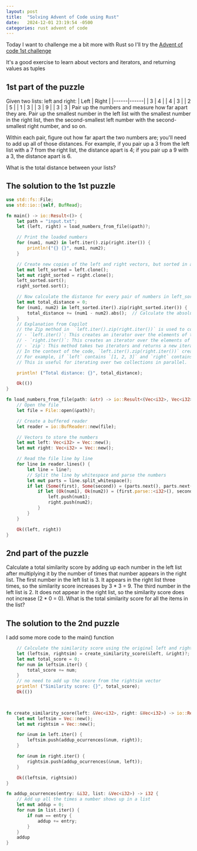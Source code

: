 ```yaml
---
layout: post
title:  "Solving Advent of Code using Rust"
date:   2024-12-01 23:19:54 -0500
categories: rust advent of code
---
```

Today I want to challenge me a bit more with Rust so I'll try the [Advent of code 1st challenge](https://adventofcode.com/2024/day/1)

It's a good exercise to learn about vectors and iterators, and returning values as tuples

## 1st part of the puzzle

Given two lists: left and right:
| Left | Right |
|------|------|
|  3   |  4   |
|  4   |  3   |
|  2   |  5   |
|  1   |  3   |
|  3   |  9   |
|  3   |  3   |
Pair up the numbers and measure how far apart they are. Pair up the smallest number in the left list with the smallest number in the right list, then the second-smallest left number with the second-smallest right number, and so on.

Within each pair, figure out how far apart the two numbers are; you'll need to add up all of those distances. For example, if you pair up a 3 from the left list with a 7 from the right list, the distance apart is 4; if you pair up a 9 with a 3, the distance apart is 6.

What is the total distance between your lists?

## The solution to the 1st puzzle

``` rust
use std::fs::File;
use std::io::{self, BufRead};

fn main() -> io::Result<()> {
    let path = "input.txt";
    let (left, right) = load_numbers_from_file(&path)?;

    // Print the loaded numbers
    for (num1, num2) in left.iter().zip(right.iter()) {
        println!("{} {}", num1, num2);
    }

    // Create new copies of the left and right vectors, but sorted in ascending order
    let mut left_sorted = left.clone();
    let mut right_sorted = right.clone();
    left_sorted.sort();
    right_sorted.sort();

    // Now calculate the distance for every pair of numbers in left_sorted and right_sorted, incrementing the total_distance count on every iteration
    let mut total_distance = 0;
    for (num1, num2) in left_sorted.iter().zip(right_sorted.iter()) {
        total_distance += (num1 - num2).abs();  // Calculate the absolute difference between the two numbers and add it to the total_distance
    }
    // Explanation from Copilot
    // the Zip method in  `left.iter().zip(right.iter())` is used to combine two iterators into a single iterator of pairs. 
    // - `left.iter()`: This creates an iterator over the elements of the `left` vector.
    // - `right.iter()`: This creates an iterator over the elements of the `right` vector.
    // - `zip`: This method takes two iterators and returns a new iterator that yields pairs of elements, with one element from each of the original iterators.
    // In the context of the code, `left.iter().zip(right.iter())` creates an iterator that yields pairs of elements from the `left` and `right` vectors.
    // For example, if `left` contains `[1, 2, 3]` and `right` contains `[4, 5, 6]`, the resulting iterator will yield `(1, 4)`, `(2, 5)`, and `(3, 6)`.
    // This is useful for iterating over two collections in parallel.

    println! ("Total distance: {}", total_distance);

    Ok(())
}

fn load_numbers_from_file(path: &str) -> io::Result<(Vec<i32>, Vec<i32>)> {
    // Open the file
    let file = File::open(&path)?;

    // Create a buffered reader
    let reader = io::BufReader::new(file);

    // Vectors to store the numbers
    let mut left: Vec<i32> = Vec::new();
    let mut right: Vec<i32> = Vec::new();

    // Read the file line by line
    for line in reader.lines() {
        let line = line?;
        // Split the line by whitespace and parse the numbers
        let mut parts = line.split_whitespace();
        if let (Some(first), Some(second)) = (parts.next(), parts.next()) {
            if let (Ok(num1), Ok(num2)) = (first.parse::<i32>(), second.parse::<i32>()) {
                left.push(num1);
                right.push(num2);
            }
        }
    }

    Ok((left, right))
}
```

## 2nd part of the puzzle

Calculate a total similarity score by adding up each number in the left list after multiplying it by the number of times that number appears in the right list.
The first number in the left list is 3. It appears in the right list three times, so the similarity score increases by 3 * 3 = 9. The third number in the left list is 2. It does not appear in the right list, so the similarity score does not increase (2 * 0 = 0).
What is the total similarity score for all the items in the list?

## The solution to the 2nd puzzle

I add some more code to the main() function

``` rust
    // Calculate the similarity score using the original left and right vectors
    let (leftsim, rightsim) = create_similarity_score(&left, &right)?;
    let mut total_score = 0;
    for num in leftsim.iter() {
        total_score += num;
    }
    // no need to add up the score from the rightsim vector
    println! ("Similarity score: {}", total_score);
    Ok(())


    
fn create_similarity_score(left: &Vec<i32>, right: &Vec<i32>) -> io::Result<(Vec<i32>, Vec<i32>)> {
    let mut leftsim = Vec::new();
    let mut rightsim = Vec::new();

    for &num in left.iter() {
        leftsim.push(addup_ocurrences(&num, right));
    }

    for &num in right.iter() {
        rightsim.push(addup_ocurrences(&num, left));
    }

    Ok((leftsim, rightsim))
}

fn addup_ocurrences(entry: &i32, list: &Vec<i32>) -> i32 {
    // Add up all the times a number shows up in a list
    let mut addup = 0;
    for num in list.iter() {
        if num == entry {
            addup += entry;
        }
    }
    addup
}
```